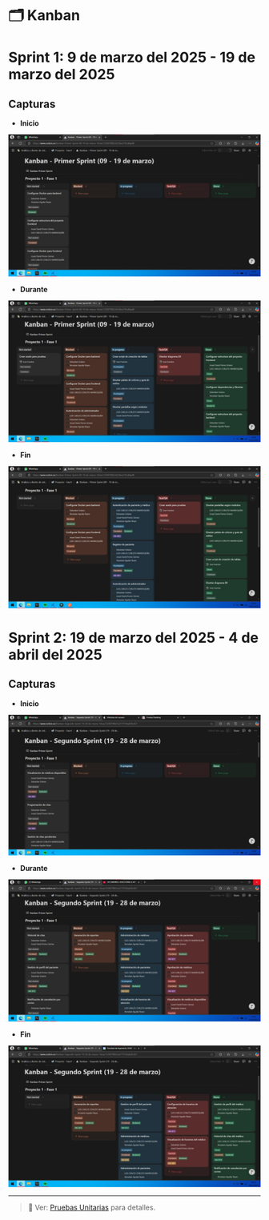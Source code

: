 # 🗂️ Kanban

# Sprint 1: 9 de marzo del 2025 - 19 de marzo del 2025

## Capturas

- **Inicio**

![Inicio](img/Sprint%201/Principio.jpeg)

- **Durante**

![Durante](img/Sprint%201/Mitad.jpeg)

- **Fin**

![Fin](img/Sprint%201/Final.jpeg)

# Sprint 2: 19 de marzo del 2025 - 4 de abril del 2025

## Capturas

- **Inicio**

![Inicio](img/Sprint%202/Principio.jpeg)

- **Durante**

![Durante](img/Sprint%202/Mitad.jpeg)

- **Fin**

![Fin](img/Sprint%202/Final.jpeg)

---

> 📌 Ver: [Pruebas Unitarias](../documentacion/06_pruebas_unitarias.md) para detalles.
